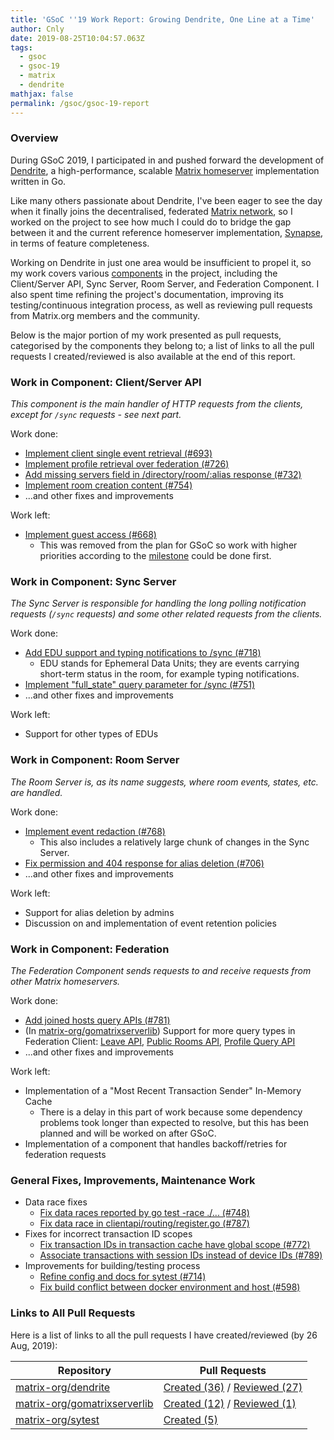 ```yaml
---
title: 'GSoC ''19 Work Report: Growing Dendrite, One Line at a Time'
author: Cnly
date: 2019-08-25T10:04:57.063Z
tags:
  - gsoc
  - gsoc-19
  - matrix
  - dendrite
mathjax: false
permalink: /gsoc/gsoc-19-report
---
```

### Overview

During GSoC 2019, I participated in and pushed forward the development of
[Dendrite][dendrite], a high-performance, scalable [Matrix
homeserver](https://matrix.org/docs/guides/introduction) implementation written
in Go.

Like many others passionate about Dendrite, I've been eager to see the day when
it finally joins the decentralised, federated [Matrix
network](https://matrix.org/), so I worked on the project to see how much I
could do to bridge the gap between it and the current reference homeserver
implementation, [Synapse](https://github.com/matrix-org/synapse), in terms of
feature completeness.

Working on Dendrite in just one area would be insufficient to propel it, so my
work covers various
[components](https://github.com/matrix-org/dendrite/blob/master/WIRING.md)
in the project, including the Client/Server API, Sync Server, Room Server,
and Federation Component. I also spent time refining the project's
documentation, improving its testing/continuous integration process, as well as
reviewing pull requests from Matrix.org members and the community.

Below is the major portion of my work presented as pull requests, categorised by
the components they belong to; a list of links to all the pull requests I
created/reviewed is also available at the end of this report.

### Work in Component: Client/Server API

_This component is the main handler of HTTP requests from the clients, except for
`/sync` requests - see next part._

Work done:

- [Implement client single event retrieval (#693)](https://github.com/matrix-org/dendrite/pull/693)
- [Implement profile retrieval over federation (#726)](https://github.com/matrix-org/dendrite/pull/726)
- [Add missing servers field in /directory/room/:alias response (#732)](https://github.com/matrix-org/dendrite/pull/732)
- [Implement room creation content (#754)](https://github.com/matrix-org/dendrite/pull/754)
- ...and other fixes and improvements

Work left:

- [Implement guest access (#668)](https://github.com/matrix-org/dendrite/issues/668)
    - This was removed from the plan for GSoC so work with higher priorities
      according to the
      [milestone](https://github.com/matrix-org/dendrite/milestone/5) could be
      done first.

### Work in Component: Sync Server

_The Sync Server is responsible for handling the long polling notification
requests (`/sync` requests) and some other related requests from the clients._

Work done:

- [Add EDU support and typing notifications to /sync (#718)](https://github.com/matrix-org/dendrite/pull/718)
    - EDU stands for Ephemeral Data Units; they are events carrying short-term
      status in the room, for example typing notifications.
- [Implement "full\_state" query parameter for /sync (#751)](https://github.com/matrix-org/dendrite/pull/751)
- ...and other fixes and improvements

Work left:

- Support for other types of EDUs

### Work in Component: Room Server

_The Room Server is, as its name suggests, where room events, states, etc. are
handled._

Work done:

- [Implement event redaction (#768)](https://github.com/matrix-org/dendrite/pull/768)
    - This also includes a relatively large chunk of changes in the Sync Server.
- [Fix permission and 404 response for alias deletion (#706)](https://github.com/matrix-org/dendrite/pull/706)
- ...and other fixes and improvements

Work left:

- Support for alias deletion by admins
- Discussion on and implementation of event retention policies

### Work in Component: Federation

_The Federation Component sends requests to and receive requests from other
Matrix homeservers._

Work done:

- [Add joined hosts query APIs (#781)](https://github.com/matrix-org/dendrite/pull/781)
- (In [matrix-org/gomatrixserverlib][gomatrixserverlib]) Support for more query
  types in Federation Client: [Leave
  API](https://github.com/matrix-org/gomatrixserverlib/pull/130), [Public Rooms
  API](https://github.com/matrix-org/gomatrixserverlib/pull/129), [Profile Query
  API](https://github.com/matrix-org/gomatrixserverlib/pull/128)
- ...and other fixes and improvements

Work left:

- Implementation of a "Most Recent Transaction Sender" In-Memory Cache
    - There is a delay in this part of work because some dependency problems
      took longer than expected to resolve, but this has been planned and will
      be worked on after GSoC.
- Implementation of a component that handles backoff/retries for federation requests

### General Fixes, Improvements, Maintenance Work

- Data race fixes
    - [Fix data races reported by go test -race ./... (#748)](https://github.com/matrix-org/dendrite/pull/748)
    - [Fix data race in clientapi/routing/register.go (#787)](https://github.com/matrix-org/dendrite/pull/787)
- Fixes for incorrect transaction ID scopes
    - [Fix transaction IDs in transaction cache have global scope (#772)](https://github.com/matrix-org/dendrite/pull/772)
    - [Associate transactions with session IDs instead of device IDs (#789)](https://github.com/matrix-org/dendrite/pull/789)
- Improvements for building/testing process
    - [Refine config and docs for sytest (#714)](https://github.com/matrix-org/dendrite/pull/714)
    - [Fix build conflict between docker environment and host (#598)](https://github.com/matrix-org/dendrite/pull/598)

### Links to All Pull Requests

Here is a list of links to all the pull requests I have created/reviewed (by 26
Aug, 2019):

| Repository                                        | Pull Requests                                                                          |
|---------------------------------------------------|----------------------------------------------------------------------------------------|
| [matrix-org/dendrite][dendrite]                   | [Created (36)][dendrite-created] / [Reviewed (27)][dendrite-reviewed]                  |
| [matrix-org/gomatrixserverlib][gomatrixserverlib] | [Created (12)][gomatrixserverlib-created] / [Reviewed (1)][gomatrixserverlib-reviewed] |
| [matrix-org/sytest][sytest]                       | [Created (5)][sytest-created]                                                          |

[dendrite-created]: https://github.com/matrix-org/dendrite/pulls?utf8=%E2%9C%93&q=is%3Apr+author%3ACnly+created%3A%3C2019-08-26
[dendrite-reviewed]: https://github.com/matrix-org/dendrite/pulls?utf8=%E2%9C%93&q=is%3Apr+reviewed-by%3ACnly+-author%3ACnly+created%3A%3C2019-08-26

[gomatrixserverlib-created]: https://github.com/matrix-org/gomatrixserverlib/pulls?utf8=%E2%9C%93&q=is%3Apr+author%3ACnly+created%3A%3C2019-08-26
[gomatrixserverlib-reviewed]: https://github.com/matrix-org/gomatrixserverlib/pulls?utf8=%E2%9C%93&q=is%3Apr+reviewed-by%3ACnly+-author%3ACnly+created%3A%3C2019-08-26

[sytest-created]: https://github.com/matrix-org/sytest/pulls?utf8=%E2%9C%93&q=is%3Apr+author%3ACnly+created%3A%3C2019-08-26

[dendrite]: https://github.com/matrix-org/dendrite
[gomatrixserverlib]: https://github.com/matrix-org/gomatrixserverlib
[sytest]: https://github.com/matrix-org/sytest
